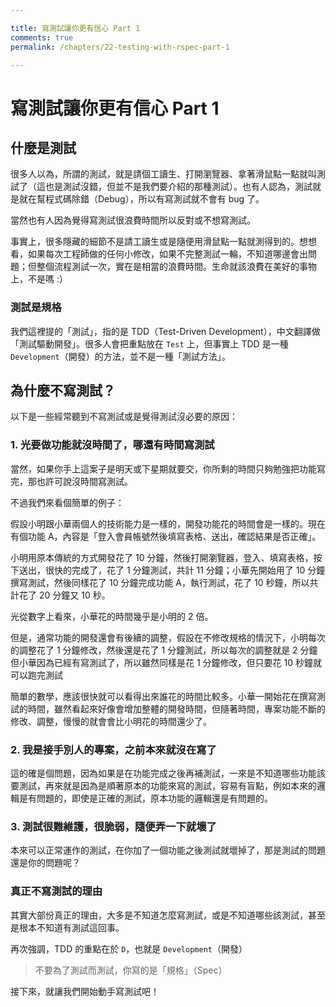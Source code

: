 ```yaml
---

title: 寫測試讓你更有信心 Part 1
comments: true
permalink: /chapters/22-testing-with-rspec-part-1

---
```


# 寫測試讓你更有信心 Part 1

## <a name="what-is-test"></a>什麼是測試

很多人以為，所謂的測試，就是請個工讀生、打開瀏覽器、拿著滑鼠點一點就叫測試了（這也是測試沒錯，但並不是我們要介紹的那種測試）。也有人認為，測試就是就在幫程式碼除錯（Debug），所以有寫測試就不會有 bug 了。

當然也有人因為覺得寫測試很浪費時間所以反對或不想寫測試。

事實上，很多隱藏的細節不是請工讀生或是隨便用滑鼠點一點就測得到的。想想看，如果每次工程師做的任何小修改，如果不完整測試一輪，不知道哪邊會出問題；但整個流程測試一次，實在是相當的浪費時間。生命就該浪費在美好的事物上，不是嗎 :）

### 測試是規格

我們這裡提的「測試」，指的是 TDD（Test-Driven Development），中文翻譯做「測試驅動開發」。很多人會把重點放在 `Test` 上，但事實上 TDD 是一種 `Development`（開發）的方法，並不是一種「測試方法」。

## <a name="why-not-test"></a>為什麼不寫測試？

以下是一些經常聽到不寫測試或是覺得測試沒必要的原因：

### 1. 光要做功能就沒時間了，哪還有時間寫測試

當然，如果你手上這案子是明天或下星期就要交，你所剩的時間只夠勉強把功能寫完，那也許可說沒時間寫測試。

不過我們來看個簡單的例子：

假設小明跟小華兩個人的技術能力是一樣的，開發功能花的時間會是一樣的。現在有個功能 A，內容是「登入會員帳號然後填寫表格、送出，確認結果是否正確」。

小明用原本傳統的方式開發花了 10 分鐘，然後打開瀏覽器，登入、填寫表格，按下送出，很快的完成了，花了 1 分鐘測試，共計 11 分鐘；小華先開始用了 10 分鐘撰寫測試，然後同樣花了 10 分鐘完成功能 A，執行測試，花了 10 秒鐘，所以共計花了 20 分鐘又 10 秒。

光從數字上看來，小華花的時間幾乎是小明的 2 倍。

但是，通常功能的開發還會有後續的調整，假設在不修改規格的情況下，小明每次的調整花了 1 分鐘修改，然後還是花了 1 分鐘測試，所以每次的調整就是 2 分鐘
但小華因為已經有寫測試了，所以雖然同樣是花 1 分鐘修改，但只要花 10 秒鐘就可以跑完測試

簡單的數學，應該很快就可以看得出來誰花的時間比較多。小華一開始花在撰寫測試的時間，雖然看起來好像會增加整體的開發時間，但隨著時間，專案功能不斷的修改、調整，慢慢的就會會比小明花的時間還少了。

### 2. 我是接手別人的專案，之前本來就沒在寫了

這的確是個問題，因為如果是在功能完成之後再補測試，一來是不知道哪些功能該要測試，再來就是因為是順著原本的功能來寫的測試，容易有盲點，例如本來的邏輯是有問題的，即使是正確的測試，原本功能的邏輯還是有問題的。

### 3. 測試很難維護，很脆弱，隨便弄一下就壞了

本來可以正常運作的測試，在你加了一個功能之後測試就壞掉了，那是測試的問題還是你的問題呢？

### 真正不寫測試的理由

其實大部份真正的理由，大多是不知道怎麼寫測試，或是不知道哪些該測試，甚至是根本不知道有測試這回事。

再次強調，TDD 的重點在於 `D`，也就是 `Development`（開發）

> 不要為了測試而測試，你寫的是「規格」（Spec）

接下來，就讓我們開始動手寫測試吧！

